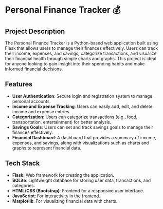 # Personal Finance Tracker 💰

## Project Description
The Personal Finance Tracker is a Python-based web application built using Flask that allows users to manage their finances effectively. Users can track their income, expenses, and savings, categorize transactions, and visualize their financial health through simple charts and graphs. This project is ideal for anyone looking to gain insight into their spending habits and make informed financial decisions.

## Features
- **User Authentication**: Secure login and registration system to manage personal accounts.
- **Income and Expense Tracking**: Users can easily add, edit, and delete income and expense entries.
- **Categorization**: Users can categorize transactions (e.g., food, transportation, entertainment) for better analysis.
- **Savings Goals**: Users can set and track savings goals to manage their finances effectively.
- **Financial Dashboard**: A dashboard that provides a summary of income, expenses, and savings, along with visualizations such as charts and graphs to represent financial data.

## Tech Stack
- **Flask**: Web framework for creating the application.
- **SQLite**: Lightweight database for storing user data, transactions, and categories.
- **HTML/CSS (Bootstrap)**: Frontend for a responsive user interface.
- **JavaScript**: For interactivity in the frontend.
- **Matplotlib**: For visualizing financial data with charts.
